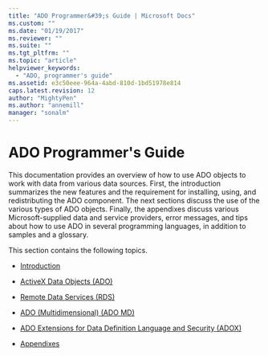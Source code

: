 ```yaml
---
title: "ADO Programmer&#39;s Guide | Microsoft Docs"
ms.custom: ""
ms.date: "01/19/2017"
ms.reviewer: ""
ms.suite: ""
ms.tgt_pltfrm: ""
ms.topic: "article"
helpviewer_keywords: 
  - "ADO, programmer's guide"
ms.assetid: e3c50eee-964a-4abd-810d-1bd51978e814
caps.latest.revision: 12
author: "MightyPen"
ms.author: "annemill"
manager: "sonalm"
---
```

# ADO Programmer&#39;s Guide
This documentation provides an overview of how to use ADO objects to work with data from various data sources. First, the introduction summarizes the new features and the requirement for installing, using, and redistributing the ADO component. The next sections discuss the use of the various types of ADO objects. Finally, the appendixes discuss various Microsoft-supplied data and service providers, error messages, and tips about how to use ADO in several programming languages, in addition to samples and a glossary.  
  
 This section contains the following topics.  
  
-   [Introduction](../../ado/guide/ado-introduction.md)  
  
-   [ActiveX Data Objects (ADO)](../../ado/guide/data/activex-data-objects-ado.md)  
  
-   [Remote Data Services (RDS)](../../ado/guide/remote-data-service/remote-data-service-rds.md)  
  
-   [ADO (Multidimensional) (ADO MD)](../../ado/guide/multidimensional/ado-multidimensional-ado-md.md)  
  
-   [ADO Extensions for Data Definition Language and Security (ADOX)](../../ado/guide/extensions/ado-extensions-for-data-definition-language-and-security-adox.md)  
  
-   [Appendixes](../../ado/guide/appendixes/ado-appendixes.md)